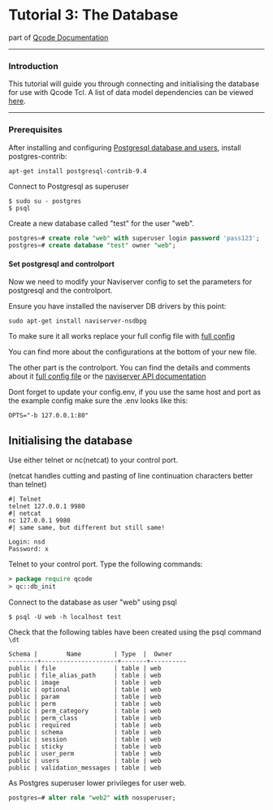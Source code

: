 
Tutorial 3: The Database
========
part of [Qcode Documentation](index.md)

-----

### Introduction

This tutorial will guide you through connecting and initialising the database for use with Qcode Tcl.
A list of data model dependencies can be viewed [here](/doc/data-model-dependencies.md).

-----
### Prerequisites

After installing and configuring [Postgresql database and users](/doc/postgresql-setup.md), install postgres-contrib:

```
apt-get install postgresql-contrib-9.4
```

Connect to Postgresql as superuser
```
$ sudo su - postgres
$ psql
```

Create a new database called "test" for the user "web".
```sql
postgres=# create role "web" with superuser login password 'pass123';
postgres=# create database "test" owner "web";
```


#### Set postgresql and controlport
Now we need to modify your Naviserver config to set the parameters for postgresql and the controlport. 

Ensure you have installed the naviserver DB drivers by this point:
```
sudo apt-get install naviserver-nsdbpg
```

To make sure it all works replace your full config file with [full config](/doc/qc-config.tcl)

You can find more about the configurations at the bottom of your new file.

The other part is the controlport. You can find the details and comments about it [full config file](/doc/naviserver-config-full.md) or the [naviserver API documentation](https://naviserver.sourceforge.io/n/nscp/files/nscp.html)

Dont forget to update your config.env, if you use the same host and port as the example config make sure the .env looks like this:
```
OPTS="-b 127.0.0.1:80"
```

## Initialising the database
Use either telnet or nc(netcat) to your control port.

(netcat handles cutting and pasting of line continuation characters better than telnet)
```
#| Telnet
telnet 127.0.0.1 9980
#| netcat
nc 127.0.0.1 9980
#| same same, but different but still same!

Login: nsd
Password: x
```

Telnet to your control port. Type the following commands:

```tcl
> package require qcode
> qc::db_init
```

Connect to the database as user "web" using psql
```
$ psql -U web -h localhost test
```
Check that the following tables have been created using the psql command `\dt`

```
Schema |        Name         | Type  |  Owner
--------+---------------------+-------+----------
public | file                | table | web
public | file_alias_path     | table | web
public | image               | table | web
public | optional            | table | web
public | param               | table | web
public | perm                | table | web
public | perm_category       | table | web
public | perm_class          | table | web
public | required            | table | web
public | schema              | table | web
public | session             | table | web
public | sticky              | table | web
public | user_perm           | table | web
public | users               | table | web
public | validation_messages | table | web
```

As Postgres superuser lower privileges for user web.

```sql
postgres=# alter role "web2" with nosuperuser;
```
